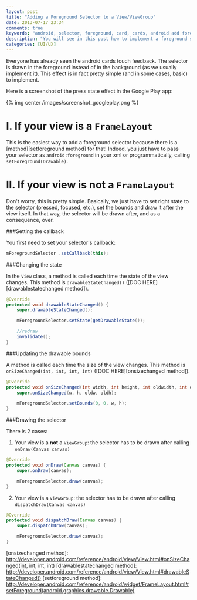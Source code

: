 ```yaml
---
layout: post
title: "Adding a Foreground Selector to a View/ViewGroup"
date: 2013-07-17 23:34
comments: true
keywords: "android, selector, foreground, card, cards, android add foreground selector, touch feedback"
description: "You will see in this post how to implement a foreground selector for either a ViewGroup or a basic View in Android."
categories: [UI/UX]
---
```


Everyone has already seen the android cards touch feedback. The selector is drawn in the foreground instead of in the background (as we usually implement it). This effect is in fact pretty simple (and in some cases, basic) to implement.

Here is a screenshot of the press state effect in the Google Play app:

{% img center /images/screenshot_googleplay.png %}


<!-- more -->

I.	If your view is a `FrameLayout`
================================

This is the easiest way to add a foreground selector because there is a [method][setforeground method] for that! Indeed, you just have to pass your selector as `android:foreground` in your xml or programmatically, calling `setForeground(Drawable)`.

II. If your view is not a `FrameLayout`
====================================

Don't worry, this is pretty simple. Basically, we just have to set right state to the selector (pressed, focused, etc.), set the bounds and draw it after the view itself. In that way, the selector will be drawn after, and as a consequence, over. 

###Setting the callback

You first need to set your selector's callback:

```java
mForegroundSelector	.setCallback(this);
```

###Changing the state

In the `View` class, a method is called each time the state of the view changes. This method is `drawableStateChanged()` ([DOC HERE][drawablestatechanged method]). 

```java
@Override
protected void drawableStateChanged() {
	super.drawableStateChanged();

	mForegroundSelector.setState(getDrawableState());

	//redraw
	invalidate();
}
```

###Updating the drawable bounds

A method is called each time the size of the view changes. This method is `onSizeChanged(int, int, int, int)` ([DOC HERE][onsizechanged method]).

```java
@Override
protected void onSizeChanged(int width, int height, int oldwidth, int oldheight) {
	super.onSizeChanged(w, h, oldw, oldh);

	mForegroundSelector.setBounds(0, 0, w, h);
}
```

###Drawing the selector

There is 2 cases:

1.	Your view is a **not** a `ViewGroup`: the selector has to be drawn after calling `onDraw(Canvas canvas)`

```java
@Override
protected void onDraw(Canvas canvas) {
	super.onDraw(canvas);

	mForegroundSelector.draw(canvas);
}
```

2.	Your view is a `ViewGroup`: the selector has to be drawn after calling `dispatchDraw(Canvas canvas)`

```java
@Override
protected void dispatchDraw(Canvas canvas) {
	super.dispatchDraw(canvas);

	mForegroundSelector.draw(canvas);
}
```




[onsizechanged method]: http://developer.android.com/reference/android/view/View.html#onSizeChanged(int, int, int, int)
[drawablestatechanged method]: http://developer.android.com/reference/android/view/View.html#drawableStateChanged()
[setforeground method]: http://developer.android.com/reference/android/widget/FrameLayout.html#setForeground(android.graphics.drawable.Drawable)
